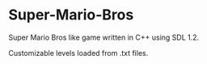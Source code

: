 # Super-Mario-Bros
Super Mario Bros like game written in C++ using SDL 1.2.

Customizable levels loaded from .txt files.
